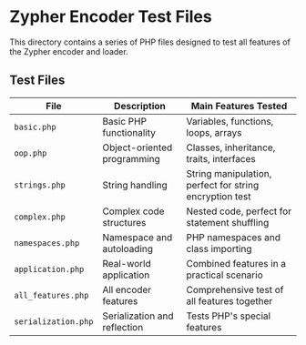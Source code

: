 # Zypher Encoder Test Files

This directory contains a series of PHP files designed to test all features of the Zypher encoder and loader.

## Test Files

| File | Description | Main Features Tested |
|------|-------------|---------------------|
| `basic.php` | Basic PHP functionality | Variables, functions, loops, arrays |
| `oop.php` | Object-oriented programming | Classes, inheritance, traits, interfaces |
| `strings.php` | String handling | String manipulation, perfect for string encryption test |
| `complex.php` | Complex code structures | Nested code, perfect for statement shuffling |
| `namespaces.php` | Namespace and autoloading | PHP namespaces and class importing |
| `application.php` | Real-world application | Combined features in a practical scenario |
| `all_features.php` | All encoder features | Comprehensive test of all features together |
| `serialization.php` | Serialization and reflection | Tests PHP's special features |
